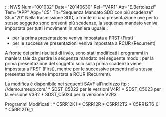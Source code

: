  :  : NWS Num="001032" Date="20140630" Rel="V4R1" Atr="E.Bertolazzi" Tem="APP" App="C5" Tit="Sequenza Mandato SDD con più scadenze" Sts="20"
 Nella trasmissione SDD, a fronte di una presentazione ove per lo stesso soggetto sono presenti più
 scadenze, la sequenza mandato veniva impostata per tutti i movimenti in maniera uguale : 
 - per la prima presentazione veniva impostata a FRST (First)
 - per le successive presentazioni veniva impostata a RCUR (Recurrent)

 A fronte dei primi risultati di invio, sono stati modificati i programmi in maniera tale da  gestire la sequenza mandato nel seguente modo : 
 per la prima presentazione del soggetto solo sulla prima scadenza viene impostata a FRST (First),
 mentre per le successive presenti nella stessa  presentazione viene impostata a RCUR (Recurrent).

 La modifica è disponibile nei seguenti SAVF all'indirizzo ftp : //demo.smeup.com/  \* SDST_C5022 per le versioni V4R1
 \* SDST_C5023 per la versione V3R2
 \* SDST_C5024 per la versione V2R3

 Programmi Modificati : 
 \* C5RR12K1
 \* C5RR12R
 \* C5RR12T2
 \* C5RR12T6_0
 \* C5RR12T6_1

